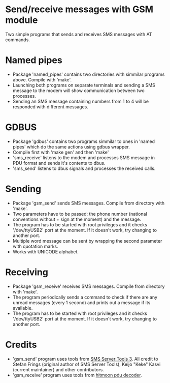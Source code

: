 # Send/receive messages with GSM module
Two simple programs that sends and receives SMS messages with AT commands.

# Named pipes
* Package 'named_pipes' contains two directories with simmilar programs above. Compile with 'make'.
* Launching both programs on separate terminals and sending a SMS message to the modem will show communication between two processes.
* Sending an SMS message containing numbers from 1 to 4 will be responded with different messages.

# GDBUS
* Package 'gdbus' contains two programs simmilar to ones in 'named pipes' which do the same actions using gdbus wrapper.
* Compile first with 'make gen' and then 'make'
* 'sms_receive' listens to the modem and processes SMS message in PDU format and sends it's contents to dbus.
* 'sms_send' listens to dbus signals and processes the received calls.

# Sending
* Package 'gsm_send' sends SMS messages. Compile from directory with 'make'.
* Two parameters have to be passed: the phone number (national conventions without + sign at the moment) and the message.
* The program has to be started with root privileges and it checks '/dev/ttyUSB2' port at the moment. If it doesn't work, try changing to another port.
* Multiple word message can be sent by wrapping the second parameter with quotation marks.
* Works with UNICODE alphabet.

# Receiving
* Package 'gsm_receive' receives SMS messages. Compile from directory with 'make'.
* The program periodically sends a command to check if there are any unread messages (every 1 second) and prints out a message if its available.
* The program has to be started with root privileges and it checks '/dev/ttyUSB2' port at the moment. If it doesn't work, try changing to another port.

# Credits
* 'gsm_send' program uses tools from [SMS Server Tools 3](http://smstools3.kekekasvi.com/). All credit to Stefan Frings (original author of SMS Server Tools), Keijo "Keke" Kasvi (current maintainer) and other contributors.
* 'gsm_receive' program uses tools from [hitmoon pdu decoder](https://github.com/hitmoon/sms-pdu).